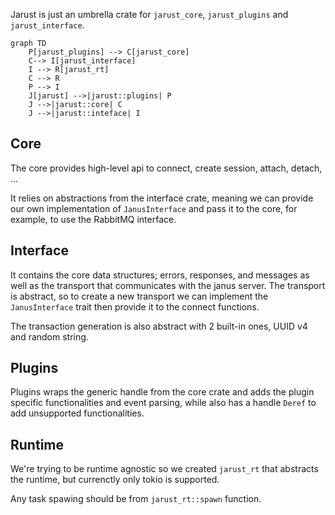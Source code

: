 Jarust is just an umbrella crate for `jarust_core`, `jarust_plugins` and `jarust_interface`.

```mermaid
graph TD
    P[jarust_plugins] --> C[jarust_core]
    C--> I[jarust_interface]
    I --> R[jarust_rt]
    C --> R
    P --> I
    J[jarust] -->|jarust::plugins| P
    J -->|jarust::core| C
    J -->|jarust::inteface| I
```

## Core

The core provides high-level api to connect, create session, attach, detach, ...

It relies on abstractions from the interface crate, meaning we can provide our own implementation of `JanusInterface` and
pass it to the core, for example, to use the RabbitMQ interface.

## Interface

It contains the core data structures; errors, responses, and messages as well as the transport that communicates with
the janus server. The transport is abstract, so to create a new transport we can implement the `JanusInterface` trait
then provide it to the connect functions.

The transaction generation is also abstract with 2 built-in ones, UUID v4 and random string.

## Plugins

Plugins wraps the generic handle from the core crate and adds the plugin specific functionalities and event parsing,
while also has a handle `Deref` to add unsupported functionalities.

## Runtime

We're trying to be runtime agnostic so we created `jarust_rt` that abstracts the runtime, but currenctly only tokio is supported.

Any task spawing should be from `jarust_rt::spawn` function.
